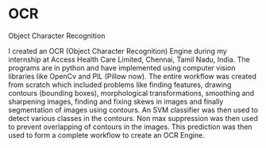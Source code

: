 # OCR
Object Character Recognition

I created an OCR (Object Character Recognition) Engine during my internship at Access Health Care Limited, Chennai, Tamil Nadu, India. The programs are in python and have implemented using computer vision libraries like OpenCv and PIL (Pillow now). The entire workflow was created from scratch which included problems like finding features, drawing contours (bounding boxes), morphological transformations, smoothing and sharpening images, finding and fixing skews in images and finally segmentation of images using contours. An SVM classifier was then used to detect various classes in the contours. Non max suppression was then used to prevent overlapping of contours in the images. This prediction was then used to form a complete workflow to create an OCR Engine. 
